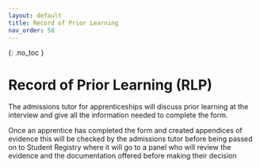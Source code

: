 ```yaml
---
layout: default
title: Record of Prior Learning
nav_order: 58
---
```


{: .no_toc }

# Record of Prior Learning (RLP)
 
The admissions tutor for apprenticeships will discuss prior learning at the interview and give all the information needed to complete the form.

Once an apprentice has completed the form and created appendices of evidence this will be checked by the admissions tutor before being passed on to Student Registry where it will go to a panel who will review the evidence and the documentation offered before making their decision